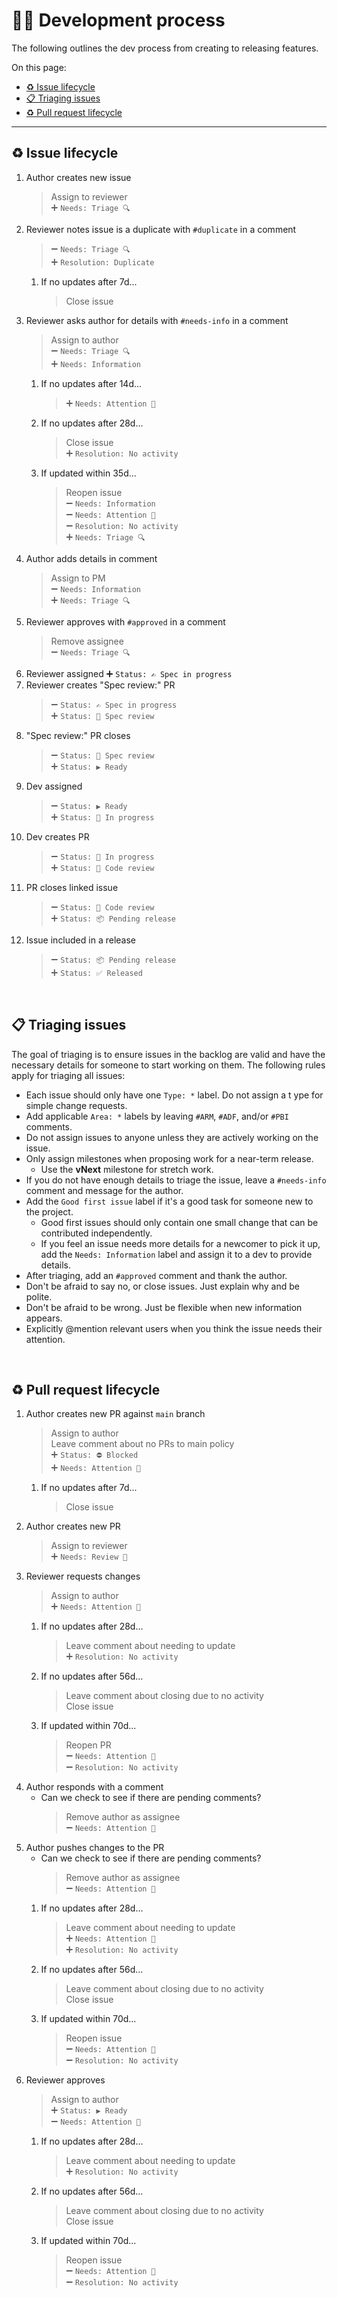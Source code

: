 # 👩‍💻 Development process

The following outlines the dev process from creating to releasing features.

On this page:

- [♻️ Issue lifecycle](#️-issue-lifecycle)
- [📋 Triaging issues](#-triaging-issues)
- [♻️ Pull request lifecycle](#️-pull-request-lifecycle)

---

## ♻️ Issue lifecycle

1. Author creates new issue
   > Assign to reviewer<br>
   > ➕ `Needs: Triage 🔍`<br>
2. Reviewer notes issue is a duplicate with `#duplicate` in a comment
   > ➖ `Needs: Triage 🔍`<br>
   > ➕ `Resolution: Duplicate`<br>
   1. If no updates after 7d...
      > Close issue<br>
3. Reviewer asks author for details with `#needs-info` in a comment
   > Assign to author<br>
   > ➖ `Needs: Triage 🔍`<br>
   > ➕ `Needs: Information`<br>
   1. If no updates after 14d...
      > ➕ `Needs: Attention 👋`<br>
   2. If no updates after 28d...
      > Close issue<br>
      > ➕ `Resolution: No activity`<br>
   3. If updated within 35d...
      > Reopen issue<br>
      > ➖ `Needs: Information`<br>
      > ➖ `Needs: Attention 👋`<br>
      > ➖ `Resolution: No activity`<br>
      > ➕ `Needs: Triage 🔍`<br>
4. Author adds details in comment
   > Assign to PM<br>
   > ➖ `Needs: Information`<br>
   > ➕ `Needs: Triage 🔍`<br>
5. Reviewer approves with `#approved` in a comment
   > Remove assignee<br>
   > ➖ `Needs: Triage 🔍`<br>
6. Reviewer assigned ➕ `Status: ✍️ Spec in progress`
7. Reviewer creates "Spec review:" PR
   > ➖ `Status: ✍️ Spec in progress`<br>
   > ➕ `Status: 🔭 Spec review`<br>
8. "Spec review:" PR closes
   > ➖ `Status: 🔭 Spec review`<br>
   > ➕ `Status: ▶️ Ready`<br>
9. Dev assigned
   > ➖ `Status: ▶️ Ready`<br>
   > ➕ `Status: 🔄️ In progress`<br>
10. Dev creates PR
    > ➖ `Status: 🔄️ In progress`<br>
    > ➕ `Status: 🔬 Code review`<br>
11. PR closes linked issue
    > ➖ `Status: 🔬 Code review`<br>
    > ➕ `Status: 📦 Pending release`<br>
12. Issue included in a release
    > ➖ `Status: 📦 Pending release`<br>
    > ➕ `Status: ✅ Released`<br>

<br>

## 📋 Triaging issues

The goal of triaging is to ensure issues in the backlog are valid and have the necessary details for someone to start working on them. The following rules apply for triaging all issues:

- Each issue should only have one `Type: *` label. Do not assign a t ype for simple change requests.
- Add applicable `Area: *` labels by leaving `#ARM`, `#ADF`, and/or `#PBI` comments.
- Do not assign issues to anyone unless they are actively working on the issue.
- Only assign milestones when proposing work for a near-term release.
  - Use the **vNext** milestone for stretch work.
- If you do not have enough details to triage the issue, leave a `#needs-info` comment and message for the author.
- Add the `Good first issue` label if it's a good task for someone new to the project.
  - Good first issues should only contain one small change that can be contributed independently.
  - If you feel an issue needs more details for a newcomer to pick it up, add the `Needs: Information` label and assign it to a dev to provide details.
- After triaging, add an `#approved` comment and thank the author.
- Don't be afraid to say no, or close issues. Just explain why and be polite.
- Don't be afraid to be wrong. Just be flexible when new information appears.
- Explicitly @mention relevant users when you think the issue needs their attention.

<br>

## ♻️ Pull request lifecycle

1. Author creates new PR against `main` branch
   > Assign to author<br>
   > Leave comment about no PRs to main policy<br>
   > ➕ `Status: ⛔ Blocked`<br>
   > ➕ `Needs: Attention 👋`<br>
   1. If no updates after 7d...
      > Close issue<br>
2. Author creates new PR
   > Assign to reviewer<br>
   > ➕ `Needs: Review 👀`<br>
3. Reviewer requests changes
   > Assign to author<br>
   > ➕ `Needs: Attention 👋`<br>
   1. If no updates after 28d...
      > Leave comment about needing to update<br>
      > ➕ `Resolution: No activity`<br>
   2. If no updates after 56d...
      > Leave comment about closing due to no activity<br>
      > Close issue<br>
   3. If updated within 70d...
      > Reopen PR<br>
      > ➖ `Needs: Attention 👋`<br>
      > ➖ `Resolution: No activity`<br>
4. Author responds with a comment
   - Can we check to see if there are pending comments?
     > Remove author as assignee<br>
     > ➖ `Needs: Attention 👋`<br>
5. Author pushes changes to the PR
   - Can we check to see if there are pending comments?
     > Remove author as assignee<br>
     > ➖ `Needs: Attention 👋`<br>
   1. If no updates after 28d...
      > Leave comment about needing to update<br>
      > ➕ `Needs: Attention 👋`<br>
      > ➕ `Resolution: No activity`<br>
   2. If no updates after 56d...
      > Leave comment about closing due to no activity<br>
      > Close issue<br>
   3. If updated within 70d...
      > Reopen issue<br>
      > ➖ `Needs: Attention 👋`<br>
      > ➖ `Resolution: No activity`<br>
6. Reviewer approves
   > Assign to author<br>
   > ➕ `Status: ▶️ Ready`<br>
   > ➖ `Needs: Attention 👋`<br>
   1. If no updates after 28d...
      > Leave comment about needing to update<br>
      > ➕ `Resolution: No activity`<br>
   2. If no updates after 56d...
      > Leave comment about closing due to no activity<br>
      > Close issue<br>
   3. If updated within 70d...
      > Reopen issue<br>
      > ➖ `Needs: Attention 👋`<br>
      > ➖ `Resolution: No activity`<br>

<br>

